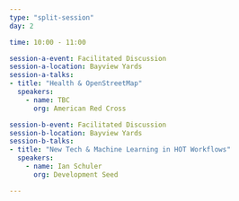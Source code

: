 ```yaml
---
type: "split-session"
day: 2

time: 10:00 - 11:00

session-a-event: Facilitated Discussion
session-a-location: Bayview Yards
session-a-talks:
- title: "Health & OpenStreetMap"
  speakers:
    - name: TBC
      org: American Red Cross

session-b-event: Facilitated Discussion
session-b-location: Bayview Yards
session-b-talks:
- title: "New Tech & Machine Learning in HOT Workflows"
  speakers:
    - name: Ian Schuler
      org: Development Seed

---
```

